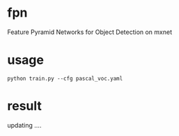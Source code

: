 # fpn
Feature Pyramid Networks for Object Detection on mxnet


# usage

```
python train.py --cfg pascal_voc.yaml
```

# result
updating ....
